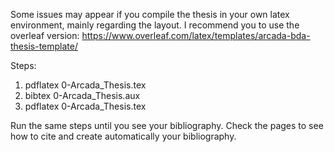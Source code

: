 Some issues may appear if you compile the thesis in your own latex environment, mainly regarding the layout. I recommend you to use the overleaf version: https://www.overleaf.com/latex/templates/arcada-bda-thesis-template/

Steps:
1. pdflatex 0-Arcada_Thesis.tex
2. bibtex 0-Arcada_Thesis.aux
3. pdflatex 0-Arcada_Thesis.tex

Run the same steps until you see your bibliography. Check the pages to see how to cite and create automatically your bibliography.
